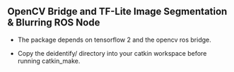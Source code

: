 ## OpenCV Bridge and TF-Lite Image Segmentation & Blurring ROS Node

* The package depends on tensorflow 2 and the opencv ros bridge.

* Copy the deidentify/ directory into your catkin workspace before running catkin_make.
